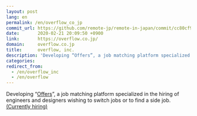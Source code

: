 ```yaml
---
layout: post
lang: en
permalink: /en/overflow_co_jp
commit_url: https://github.com/remote-jp/remote-in-japan/commit/cc80cf9c91902f5cb3856fbc44cf32fa43744cef
date:       2020-02-21 20:09:50 +0900
link:       https://overflow.co.jp/
domain:     overflow.co.jp
title:      overflow, inc.
description: 'Developing “Offers”, a job matching platform specialized in the hiring of engineers and designers wishing to switch jobs or to find a side job. (Currently hiring)'
categories: 
redirect_from:
  - /en/overflow_inc
  - /en/overflow
---
```


<p>Developing “<a href="https://offers.jp">Offers</a>”, a job matching platform specialized in the hiring of engineers and designers wishing to switch jobs or to find a side job. <a href="https://overflow.co.jp/recruit">(Currently hiring)</a></p>
